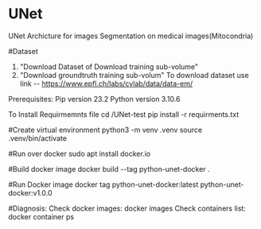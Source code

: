 # UNet
UNet Archicture for images Segmentation on medical images(Mitocondria)


#Dataset 
1. "Download Dataset of Download training sub-volume"
2. "Download groundtruth training sub-volum"
   To download dataset use link  -- https://www.epfl.ch/labs/cvlab/data/data-em/

Prerequisites:
Pip version 23.2
Python version 3.10.6

To Install Requirmemnts file 
cd /UNet-test
pip install -r requirments.txt

#Create virtual environment
python3 -m venv .venv
source .venv/bin/activate


#Run over docker
sudo apt install docker.io

#Build docker image
docker build --tag python-unet-docker .

#Run Docker image
docker tag python-unet-docker:latest python-unet-docker:v1.0.0

#Diagnosis:
Check docker images: docker images
Check containers list: docker container ps
